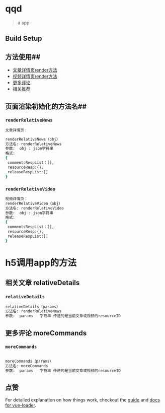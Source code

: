 # qqd

> a app

## Build Setup ## 
## 方法使用##

- [文章详情页render方法](#renderrelativenews)
- [视频详情页render方法](#renderrelativevideo)
- [更多评论](#relativedetails)
- [相关推荐](#morecommands)

## 页面渲染初始化的方法名## 
### `renderRelativeNews`
``` bash
文章详情页：

renderRelativeNews（obj）
方法名: renderRelativeNews
参数:  obj : json字符串
格式:
{
 commentsRespList：[],
 resourceResp:{},
 releaseRespList:[]
} 
```
### `renderRelativeVideo`
``` bash
视频详情页：
renderRelativeVideo（obj）
方法名: renderRelativeVideo
参数:  obj : json字符串
格式:
{
 commentsRespList：[],
 resourceResp:{},
 releaseRespList:[]
} 

```

# h5调用app的方法

## 相关文章 relativeDetails  
### `relativeDetails`
``` bash
relativeDetails（params）
方法名: renderRelativeNews
参数:  params   字符串 传递的是当前文章或视频的resourceID


```
## 更多评论 moreCommands
### `moreCommands`
``` bash

moreCommands（params）
方法名: moreCommands
参数:  params   字符串 传递的是当前文章或视频的resourceID


```
## 点赞

For detailed explanation on how things work, checkout the [guide](http://vuejs-templates.github.io/webpack/) and [docs for vue-loader](http://vuejs.github.io/vue-loader).
